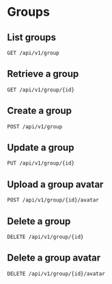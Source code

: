 # Groups

## List groups

`GET /api/v1/group`

## Retrieve a group

`GET /api/v1/group/{id}`

## Create a group

`POST /api/v1/group`

## Update a group

`PUT /api/v1/group/{id}`

## Upload a group avatar

`POST /api/v1/group/{id}/avatar`

## Delete a group

`DELETE /api/v1/group/{id}`

## Delete a group avatar

`DELETE /api/v1/group/{id}/avatar`
